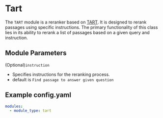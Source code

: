 # Tart

The `TART` module is a reranker based on [TART](https://arxiv.org/pdf/2211.09260.pdf). It is designed to rerank passages using specific instructions. The primary functionality of this class lies in its ability to rerank a list of passages based on a given query and instruction.

## **Module Parameters**
(Optional)`instruction`
- Specifies instructions for the reranking process. 
- default is `Find passage to answer given question`

## **Example config.yaml**
```yaml
modules:
  - module_type: tart
```

